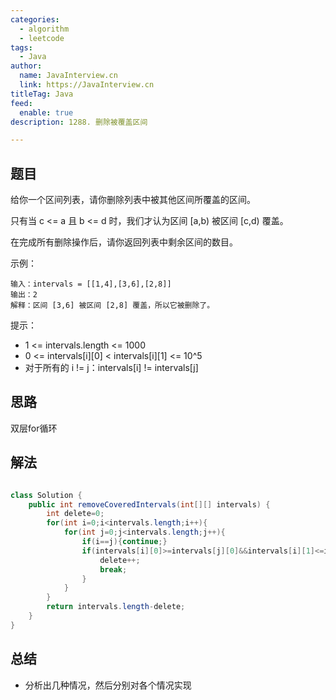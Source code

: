 ```yaml
---
categories:
  - algorithm
  - leetcode
tags:
  - Java
author: 
  name: JavaInterview.cn
  link: https://JavaInterview.cn
titleTag: Java
feed:
  enable: true
description: 1288. 删除被覆盖区间

---
```


## 题目

给你一个区间列表，请你删除列表中被其他区间所覆盖的区间。

只有当 c <= a 且 b <= d 时，我们才认为区间 [a,b) 被区间 [c,d) 覆盖。

在完成所有删除操作后，请你返回列表中剩余区间的数目。



示例：

    输入：intervals = [[1,4],[3,6],[2,8]]
    输出：2
    解释：区间 [3,6] 被区间 [2,8] 覆盖，所以它被删除了。


提示：​​​​​​

* 1 <= intervals.length <= 1000
* 0 <= intervals[i][0] < intervals[i][1] <= 10^5
* 对于所有的 i != j：intervals[i] != intervals[j]


## 思路

双层for循环

## 解法
```java

class Solution {
    public int removeCoveredIntervals(int[][] intervals) {
        int delete=0;
        for(int i=0;i<intervals.length;i++){
            for(int j=0;j<intervals.length;j++){
                if(i==j){continue;}
                if(intervals[i][0]>=intervals[j][0]&&intervals[i][1]<=intervals[j][1]){
                    delete++;
                    break;
                }
            }
        }
        return intervals.length-delete;
    }
}

```

## 总结

- 分析出几种情况，然后分别对各个情况实现 
